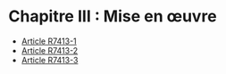 # Chapitre III : Mise en œuvre

* [Article R7413-1](./LEGIARTI000018521025.md)
* [Article R7413-2](./LEGIARTI000022357341.md)
* [Article R7413-3](./LEGIARTI000018521021.md)

